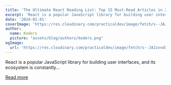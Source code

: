 ```yaml
---
title: 'The Ultimate React Reading List: Top 15 Must-Read Articles in 2024'
excerpt: 'React is a popular JavaScript library for building user interfaces, and its ecosystem is constantly...'
date: '2024-01-01'
coverImage: 'https://res.cloudinary.com/practicaldev/image/fetch/s--JAJzvxdX--/c_imagga_scale,f_auto,fl_progressive,h_420,q_auto,w_1000/https://dev-to-uploads.s3.amazonaws.com/uploads/articles/2kk1vth2sazaw5jhw4zl.png'
author:
  name: Koders
  picture: "assets/blog/authors/koders.png"
ogImage:
  url: 'https://res.cloudinary.com/practicaldev/image/fetch/s--JAJzvxdX--/c_imagga_scale,f_auto,fl_progressive,h_420,q_auto,w_1000/https://dev-to-uploads.s3.amazonaws.com/uploads/articles/2kk1vth2sazaw5jhw4zl.png'
---
```


React is a popular JavaScript library for building user interfaces, and its ecosystem is constantly...

[Read more](https://dev.to/kothariji/the-ultimate-react-reading-list-top-15-must-read-articles-in-2024-2c3)
